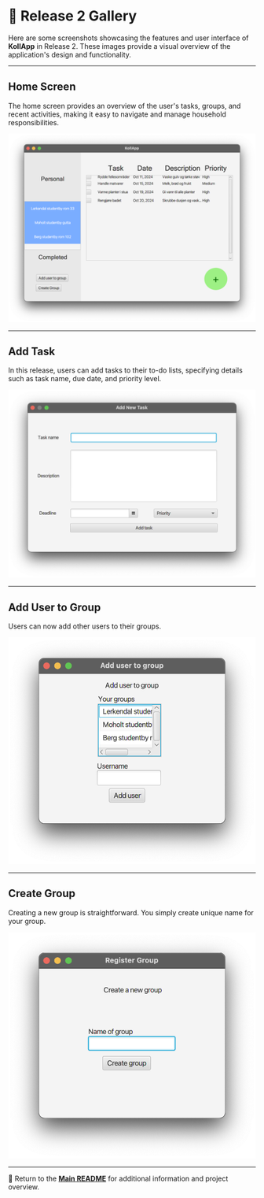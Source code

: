 # 📸 Release 2 Gallery

Here are some screenshots showcasing the features and user interface of **KollApp** in Release 2. These images provide a visual overview of the application's design and functionality.

---

## Home Screen

The home screen provides an overview of the user's tasks, groups, and recent activities, making it easy to navigate and manage household responsibilities.

![Home Screen](../release2/img/r2_homescreen.png)

---

## Add Task

In this release, users can add tasks to their to-do lists, specifying details such as task name, due date, and priority level.

![Add Task](../release2/img/r2_add_task.png)

---

## Add User to Group

Users can now add other users to their groups.

![Add User to Group](../release2/img/r2_add_user_to_group.png)

---

## Create Group

Creating a new group is straightforward. You simply create unique name for your group.

![Create Group](../release2/img/r2_create_group.png)

---

📖 Return to the **[Main README](../../readme.md)** for additional information and project overview.
